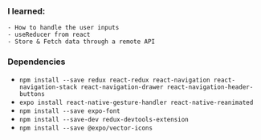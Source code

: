 ### I learned:

    - How to handle the user inputs
    - useReducer from react
    - Store & Fetch data through a remote API

### Dependencies

- `npm install --save redux react-redux react-navigation react-navigation-stack react-navigation-drawer react-navigation-header-buttons`
- `expo install react-native-gesture-handler react-native-reanimated`
- `npm install --save expo-font`
- `npm install --save-dev redux-devtools-extension`
- `npm install --save @expo/vector-icons`
